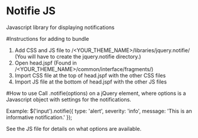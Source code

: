 # Notifie JS
Javascript library for displaying notifications

#Instructions for adding to bundle
1. Add CSS and JS file to /<YOUR_THEME_NAME>/libraries/jquery.notifie/ (You will have to create the jquery.notifie directory.)
2. Open head.jspf (Found in /<YOUR_THEME_NAME>/common/interface/fragments/)
3. Import CSS file at the top of head.jspf with the other CSS files
    <link rel="stylesheet" type="text/css" href="<%=bundle.bundlePath()%>libraries/jquery.notifie/jquery.notifie.css" />
4. Import JS file at the bottom of head.jspf with the other JS files
    <script type="text/javascript" src="<%=bundle.bundlePath()%>libraries/jquery.notifie/jquery.notifie.js"></script>

#How to use
Call .notifie(options) on a jQuery element, where options is a Javascript object with settings for the notifications.

Example: 
$('input').notifie({
  type: 'alert',
  severity: 'info',
  message: 'This is an informative notification.'
});

See the JS file for details on what options are available.